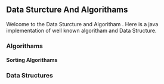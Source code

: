 ## Data Sturcture And Algorithams

Welcome to the Data Sturcture and Algoritham . Here is a java implementation of well known algoritham and Data Structure.

### Algorithams
#### Sorting Algorithams

### Data Structures